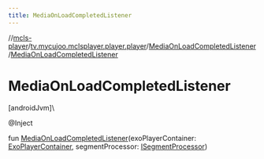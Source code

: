 ```yaml
---
title: MediaOnLoadCompletedListener
---
```

//[mcls-player](../../../index.html)/[tv.mycujoo.mclsplayer.player.player](../index.html)/[MediaOnLoadCompletedListener](index.html)/[MediaOnLoadCompletedListener](-media-on-load-completed-listener.html)



# MediaOnLoadCompletedListener



[androidJvm]\




@Inject



fun [MediaOnLoadCompletedListener](-media-on-load-completed-listener.html)(exoPlayerContainer: [ExoPlayerContainer](../../tv.mycujoo.mclsplayer.player.utils/-exo-player-container/index.html), segmentProcessor: [ISegmentProcessor](../-i-segment-processor/index.html))




